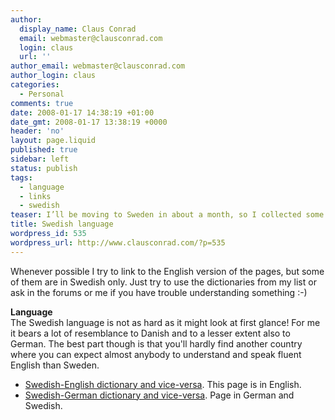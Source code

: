```yaml
---
author:
  display_name: Claus Conrad
  email: webmaster@clausconrad.com
  login: claus
  url: ''
author_email: webmaster@clausconrad.com
author_login: claus
categories:
  - Personal
comments: true
date: 2008-01-17 14:38:19 +01:00
date_gmt: 2008-01-17 13:38:19 +0000
header: 'no'
layout: page.liquid
published: true
sidebar: left
status: publish
tags:
  - language
  - links
  - swedish
teaser: I’ll be moving to Sweden in about a month, so I collected some links which I’d like to share here. I hope there is something of interest to you, whether you are thinking of moving to Sweden or just need some help for your holiday!
title: Swedish language
wordpress_id: 535
wordpress_url: http://www.clausconrad.com/?p=535
---
```

Whenever possible I try to link to the English version of the pages, but some of them are in Swedish only. Just try to use the dictionaries from my list or ask in the forums or me if you have trouble understanding something :-)

**Language**  
The Swedish language is not as hard as it might look at first glance! For me it bears a lot of resemblance to Danish and to a lesser extent also to German. The best part though is that you'll hardly find another country where you can expect almost anybody to understand and speak fluent English than Sweden.

*   [Swedish-English dictionary and vice-versa](https://folkets-lexikon.csc.kth.se/folkets/folkets.en.html). This page is in English.
*   [Swedish-German dictionary and vice-versa](https://deutsch-schwedisches-woerterbuch.elch.nu/lexikon.php). Page in German and Swedish.
